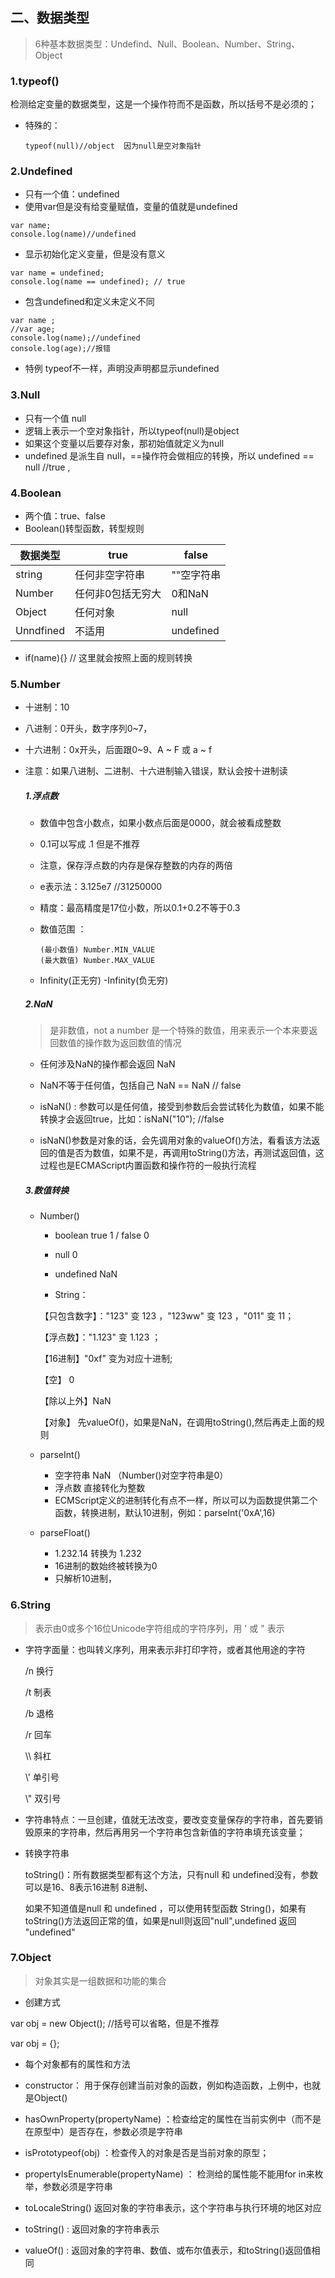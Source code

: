 ## 二、数据类型

> 6种基本数据类型：Undefind、Null、Boolean、Number、String、Object

### 1.typeof() 
检测给定变量的数据类型，这是一个操作符而不是函数，所以括号不是必须的；

- 特殊的：
    ```
    typeof(null)//object  因为null是空对象指针
    ```
### 2.Undefined

- 只有一个值：undefined
- 使用var但是没有给变量赋值，变量的值就是undefined
```
var name;
console.log(name)//undefined
```
- 显示初始化定义变量，但是没有意义
```
var name = undefined;
console.log(name == undefined); // true
```

- 包含undefined和定义未定义不同
```
var name ;
//var age;
console.log(name);//undefined
console.log(age);//报错 
```
- 特例 typeof不一样，声明没声明都显示undefined

### 3.Null

- 只有一个值 null
- 逻辑上表示一个空对象指针，所以typeof(null)是object
- 如果这个变量以后要存对象，那初始值就定义为null
- undefined 是派生自 null，==操作符会做相应的转换，所以 undefined == null //true , 

### 4.Boolean
- 两个值：true、false
- Boolean()转型函数，转型规则

数据类型  | true | false
---|---|---
string | 任何非空字符串|""空字符串
Number | 任何非0包括无穷大|0和NaN
Object | 任何对象 | null
Unndfined |不适用 |undefined
- if(name){} // 这里就会按照上面的规则转换

### 5.Number

- 十进制：10
- 八进制：0开头，数字序列0~7， 
- 十六进制：0x开头，后面跟0~9、A ~ F 或 a ~ f
- 注意：如果八进制、二进制、十六进制输入错误，默认会按十进制读

  ##### 1.浮点数
  
  - 数值中包含小数点，如果小数点后面是0000，就会被看成整数
  
  - 0.1可以写成 .1 但是不推荐
  
  - 注意，保存浮点数的内存是保存整数的内存的两倍
  - e表示法：3.125e7  //31250000
  - 精度：最高精度是17位小数，所以0.1+0.2不等于0.3
  - 数值范围 ：
  
        (最小数值) Number.MIN_VALUE
        (最大数值) Number.MAX_VALUE

  - Infinity(正无穷)  -Infinity(负无穷)
        
  ##### 2.NaN

    > 是非数值，not a number 是一个特殊的数值，用来表示一个本来要返回数值的操作数为返回数值的情况
    
    - 任何涉及NaN的操作都会返回 NaN
    
    - NaN不等于任何值，包括自己 NaN == NaN   // false
    
    - isNaN() : 参数可以是任何值，接受到参数后会尝试转化为数值，如果不能转换才会返回true，比如：isNaN("10"); //false

    - isNaN()参数是对象的话，会先调用对象的valueOf()方法，看看该方法返回的值是否为数值，如果不是，再调用toString()方法，再测试返回值，这过程也是ECMAScript内置函数和操作符的一般执行流程
    
  ##### 3.数值转换
  
  - Number()
  
    + boolean true  1  /  false  0

    + null 0
    
    + undefined NaN
    
    + String： 
    
    【只包含数字】："123" 变 123 ，"123ww" 变 123 ，"011" 变 11；
    
    【浮点数】："1.123" 变 1.123 ；
    
    【16进制】"0xf" 变为对应十进制;
    
    【空】 0
    
    【除以上外】NaN
    
    【对象】 先valueOf()，如果是NaN，在调用toString(),然后再走上面的规则
    
  - parseInt()
  
    + 空字符串  NaN  （Number()对空字符串是0）
    + 浮点数 直接转化为整数
    + ECMScript定义的进制转化有点不一样，所以可以为函数提供第二个函数，转换进制，默认10进制，例如：parseInt('0xA',16) 
    
  - parseFloat()
  
    + 1.232.14  转换为 1.232
    + 16进制的数始终被转换为0
    + 只解析10进制，

### 6.String
  
  > 表示由0或多个16位Unicode字符组成的字符序列，用 ' 或 " 表示
  
- 字符字面量：也叫转义序列，用来表示非打印字符，或者其他用途的字符

  /n 换行
  
  /t 制表
  
  /b 退格
  
  /r 回车
  
  \\\ 斜杠
  
  \\' 单引号
  
  \\" 双引号
  
- 字符串特点：一旦创建，值就无法改变，要改变变量保存的字符串，首先要销毁原来的字符串，然后再用另一个字符串包含新值的字符串填充该变量；

- 转换字符串

  toString()：所有数据类型都有这个方法，只有null 和 undefined没有，参数可以是16、8表示16进制 8进制、
 
  如果不知道值是null 和 undefined ，可以使用转型函数 String()，如果有toString()方法返回正常的值，如果是null则返回"null",undefined 返回 "undefined"
      
### 7.Object
   
 > 对象其实是一组数据和功能的集合
    
- 创建方式

var obj = new Object();  //括号可以省略，但是不推荐

var obj = {};

- 每个对象都有的属性和方法

+ constructor： 用于保存创建当前对象的函数，例如构造函数，上例中，也就是Object()
+ hasOwnProperty(propertyName) ：检查给定的属性在当前实例中（而不是在原型中）是否存在，参数必须是字符串 

+ isPrototypeof(obj) ：检查传入的对象是否是当前对象的原型；

+ propertyIsEnumerable(propertyName) ： 检测给的属性能不能用for in来枚举，参数必须是字符串

+ toLocaleString() 返回对象的字符串表示，这个字符串与执行环境的地区对应

+ toString() : 返回对象的字符串表示

+ valueOf() : 返回对象的字符串、数值、或布尔值表示，和toString()返回值相同

